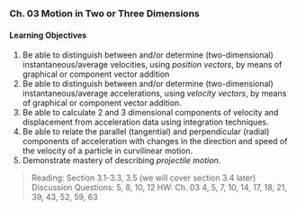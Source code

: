 ### Ch. 03 Motion in Two or Three Dimensions

#### Learning Objectives
1. Be able to distinguish between and/or determine (two-dimensional) instantaneous/average velocities, using _position vectors_, by means of graphical or component vector addition
2. Be able to distinguish between and/or determine (two-dimensional) instantaneous/average accelerations, using _velocity vectors_, by means of graphical or component vector addition.
3. Be able to calculate 2 and 3 dimensional components of velocity and displacement from acceleration data using integration techniques.
4. Be able to relate the parallel (tangential) and perpendicular (radial) components of acceleration with changes in the direction and speed of the velocity of a particle in curvilinear motion.
5. Demonstrate mastery of describing _projectile motion_.

> Reading: Section 3.1-3.3, 3.5  (we will cover section 3.4 later)
Discussion Questions: 5, 8, 10, 12
HW: Ch. 03
4, 5, 7, 10, 14, 17, 18, 21, 39, 43, 52, 59, 63
